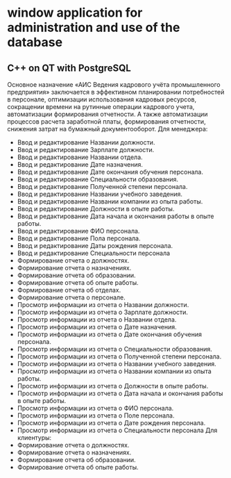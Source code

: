 # window application for administration and use of the database
## C++ on QT with PostgreSQL
Основное назначение «АИС Ведения кадрового учёта промышленного предприятия» заключается в эффективном планировании потребностей в персонале, оптимизации использования кадровых ресурсов, сокращении времени на рутинные операции кадрового учета, автоматизации формирования отчетности. А также автоматизации процессов расчета заработной платы, формирования отчетности, снижения затрат на бумажный документооборот.
Для менеджера:
-	Ввод и редактирование Названии должности.
-	Ввод и редактирование Зарплате должности.
-	Ввод и редактирование Названии отдела.
-	Ввод и редактирование Дате назначения.
-	Ввод и редактирование Дате окончания обучения персонала.
-	Ввод и редактирование Специальности образования.
-	Ввод и редактирование Полученной степени персонала.
-	Ввод и редактирование Названии учебного заведения.
-	Ввод и редактирование Названии компании из опыта работы.
-	Ввод и редактирование Должности в опыте работы.
-	Ввод и редактирование Дата начала и окончания работы в опыте работы.
-	Ввод и редактирование ФИО персонала.
-	Ввод и редактирование Пола персонала.
-	Ввод и редактирование Даты рождения персонала.
-	Ввод и редактирование Специальности персонала
-	Формирование отчета о должностях.
-	Формирование отчета о назначениях.
-	Формирование отчета об образовании.
-	Формирование отчета об опыте работы.
-	Формирование отчета об отделах.
-	Формирование отчета о персонале.
-	Просмотр информации из отчета о Названии должности.
-	Просмотр информации из отчета о Зарплате должности.
-	Просмотр информации из отчета о Названии отдела.
-	Просмотр информации из отчета о Дате назначения.
-	Просмотр информации из отчета о Дате окончания обучения персонала.
-	Просмотр информации из отчета о Специальности образования.
-	Просмотр информации из отчета о Полученной степени персонала.
-	Просмотр информации из отчета о Названии учебного заведения.
-	Просмотр информации из отчета о Названии компании из опыта работы.
-	Просмотр информации из отчета о Должности в опыте работы.
-	Просмотр информации из отчета о Дата начала и окончания работы в опыте работы.
-	Просмотр информации из отчета о ФИО персонала.
-	Просмотр информации из отчета о Поле персонала.
-	Просмотр информации из отчета о Дате рождения персонала.
-	Просмотр информации из отчета о Специальности персонала
Для клиентуры:
-	Формирование отчета о должностях.
-	Формирование отчета о назначениях.
-	Формирование отчета об образовании.
-	Формирование отчета об опыте работы.

